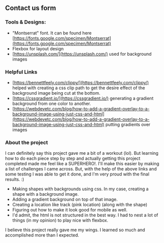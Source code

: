 ## Contact us form
### Tools & Designs:
 - "Montserrat" font. It can be found here [https://fonts.google.com/specimen/Montserrat](https://fonts.google.com/specimen/Montserrat)
 - Flexbox for layout design
 - [https://unsplash.com/](https://unsplash.com/) used for background images

### Helpful Links 
- [https://bennettfeely.com/clippy/](https://bennettfeely.com/clippy/) helped with creating a css clip path to get the desire effect of the background image being cut at the bottom.
- [https://cssgradient.io/](https://cssgradient.io/) generating a gradient background from one color to another.
- [https://webdevetc.com/blog/how-to-add-a-gradient-overlay-to-a-background-image-using-just-css-and-html](https://webdevetc.com/blog/how-to-add-a-gradient-overlay-to-a-background-image-using-just-css-and-html) putting gradients over images

### About the project
I can definitely say this project gave me a bit of a workout (lol). But learning how to do each piece step by step and actually getting this project completed made me feel like a SUPERHERO!. I'll make this easier by making a list of challenges I came across. But, with the help of the above links and some testing I was able to get it done, and I'm very proud with the final results. :) 

- Making shapes with backgrounds using css. In my case, creating a shape with a background image. 
- Adding a gradient background on top of that image.
- Creating a location like track (pink location) (along with the shape)
- Figuring out how to make it look good for mobile as well. 
- I'd admit, the html is not structured in the best way. I had to nest a lot of things (in my opinion) to play nice with flexbox.

I believe this project really gave me my wings. I learned so much and accomplished more than I expected. 